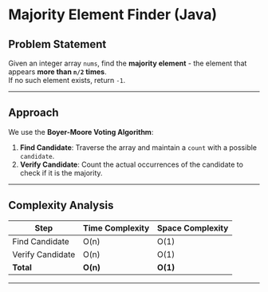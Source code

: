 # Majority Element Finder (Java)

## Problem Statement
Given an integer array `nums`, find the **majority element** - the element that appears **more than `n/2` times**.  
If no such element exists, return `-1`.

---

## Approach
We use the **Boyer-Moore Voting Algorithm**:
1. **Find Candidate**: Traverse the array and maintain a `count` with a possible `candidate`.
2. **Verify Candidate**: Count the actual occurrences of the candidate to check if it is the majority.

---

## Complexity Analysis

| Step              | Time Complexity | Space Complexity |
|-------------------|-----------------|------------------|
| Find Candidate    | O(n)            | O(1)             |
| Verify Candidate  | O(n)            | O(1)             |
| **Total**         | **O(n)**        | **O(1)**         |

---

